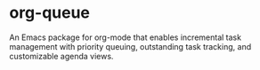 # org-queue
An Emacs package for org-mode that enables incremental task management with priority queuing, outstanding task tracking, and customizable agenda views.
